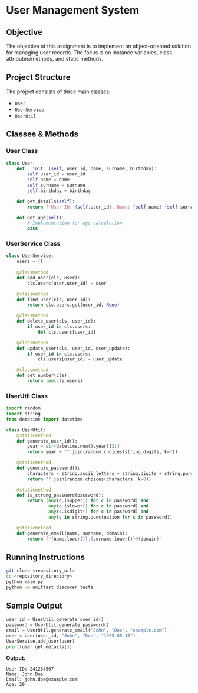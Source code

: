 # User Management System

## Objective
The objective of this assignment is to implement an object-oriented solution for managing user records. The focus is on instance variables, class attributes/methods, and static methods.

## Project Structure
The project consists of three main classes:
- `User`
- `UserService`
- `UserUtil`

## Classes & Methods

### User Class
```python
class User:
    def __init__(self, user_id, name, surname, birthday):
        self.user_id = user_id
        self.name = name
        self.surname = surname
        self.birthday = birthday

    def get_details(self):
        return f"User ID: {self.user_id}, Name: {self.name} {self.surname}"

    def get_age(self):
        # Implementation for age calculation
        pass
```

### UserService Class
```python
class UserService:
    users = {}
    
    @classmethod
    def add_user(cls, user):
        cls.users[user.user_id] = user

    @classmethod
    def find_user(cls, user_id):
        return cls.users.get(user_id, None)

    @classmethod
    def delete_user(cls, user_id):
        if user_id in cls.users:
            del cls.users[user_id]

    @classmethod
    def update_user(cls, user_id, user_update):
        if user_id in cls.users:
            cls.users[user_id] = user_update

    @classmethod
    def get_number(cls):
        return len(cls.users)
```

### UserUtil Class
```python
import random
import string
from datetime import datetime

class UserUtil:
    @staticmethod
    def generate_user_id():
        year = str(datetime.now().year)[2:]
        return year + "".join(random.choices(string.digits, k=7))

    @staticmethod
    def generate_password():
        characters = string.ascii_letters + string.digits + string.punctuation
        return "".join(random.choices(characters, k=8))

    @staticmethod
    def is_strong_password(password):
        return (any(c.isupper() for c in password) and 
                any(c.islower() for c in password) and 
                any(c.isdigit() for c in password) and 
                any(c in string.punctuation for c in password))

    @staticmethod
    def generate_email(name, surname, domain):
        return f"{name.lower()}.{surname.lower()}@{domain}"
```

## Running Instructions
```bash
git clone <repository_url>
cd <repository_directory>
python main.py
python -m unittest discover tests
```

## Sample Output
```python
user_id = UserUtil.generate_user_id()
password = UserUtil.generate_password()
email = UserUtil.generate_email("John", "Doe", "example.com")
user = User(user_id, "John", "Doe", "1995-05-10")
UserService.add_user(user)
print(user.get_details())
```

**Output:**
```
User ID: 241234567
Name: John Doe
Email: john.doe@example.com
Age: 29
```

